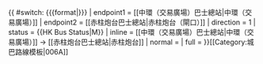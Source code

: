 {{ #switch: {{{format|}}}
  | endpoint1 = [[中環（交易廣場）巴士總站|中環（交易廣場）]]
  | endpoint2 = [[赤柱炮台巴士總站|赤柱炮台（閘口）]]
  | direction = 1
  | status = {{HK Bus Status|M}}
  | inline = [[中環（交易廣場）巴士總站|中環（交易廣場）]] → [[赤柱炮台巴士總站|赤柱炮台]]
  | normal = 
  | full =
}}<noinclude>[[Category:城巴路線模板|006A]]</noinclude>